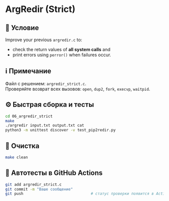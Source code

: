 # ArgRedir (Strict)

## 📝 Условие

Improve your previous `argredir.c` to:
- check the return values of **all system calls** and
- print errors using `perror()` when failures occur.

## ℹ️ Примечание

Файл с решением: `argredir_strict.c`.  
Проверяйте возврат всех вызовов: `open`, `dup2`, `fork`, `execvp`, `waitpid`.

## ⚙️ Быстрая сборка и тесты
```bash
cd 06_argredir_strict
make
./argredir input.txt output.txt cat
python3 -m unittest discover -v test_pip2redir.py
```

## 🧹 Очистка
```bash
make clean
```

## 🚀 Автотесты в GitHub Actions
```bash
git add argredir_strict.c
git commit -m "Ваше сообщение"
git push                              # статус проверки появится в Actions ✅
```